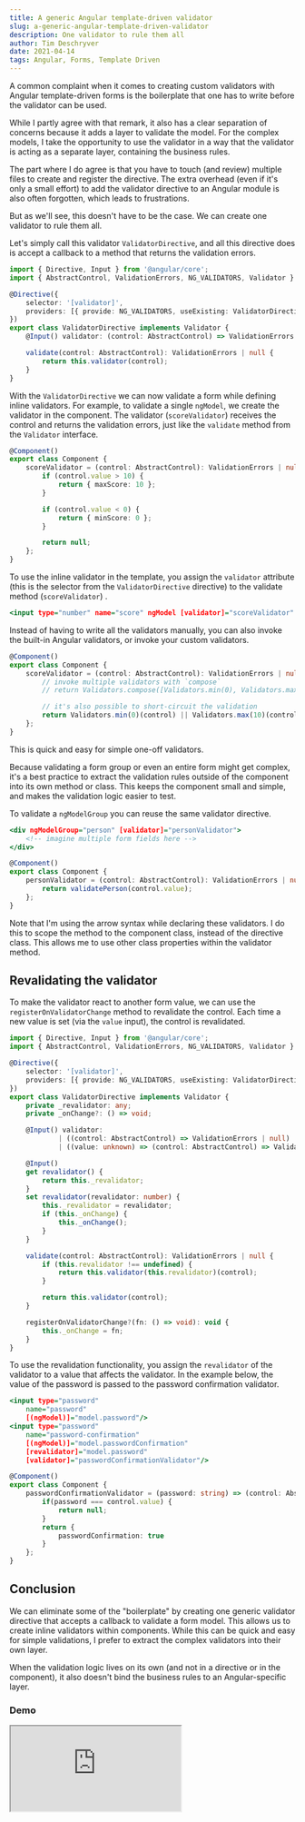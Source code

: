 ```yaml
---
title: A generic Angular template-driven validator
slug: a-generic-angular-template-driven-validator
description: One validator to rule them all
author: Tim Deschryver
date: 2021-04-14
tags: Angular, Forms, Template Driven
---
```


A common complaint when it comes to creating custom validators with Angular template-driven forms is the boilerplate that one has to write before the validator can be used.

While I partly agree with that remark, it also has a clear separation of concerns because it adds a layer to validate the model.
For the complex models, I take the opportunity to use the validator in a way that the validator is acting as a separate layer, containing the business rules.

The part where I do agree is that you have to touch (and review) multiple files to create and register the directive.
The extra overhead (even if it's only a small effort) to add the validator directive to an Angular module is also often forgotten, which leads to frustrations.

But as we'll see, this doesn't have to be the case.
We can create one validator to rule them all.

Let's simply call this validator `ValidatorDirective`, and all this directive does is accept a callback to a method that returns the validation errors.

```ts{9-13}:validator.directive.ts
import { Directive, Input } from '@angular/core';
import { AbstractControl, ValidationErrors, NG_VALIDATORS, Validator } from '@angular/forms';

@Directive({
	selector: '[validator]',
	providers: [{ provide: NG_VALIDATORS, useExisting: ValidatorDirective, multi: true }],
})
export class ValidatorDirective implements Validator {
	@Input() validator: (control: AbstractControl) => ValidationErrors | null;

	validate(control: AbstractControl): ValidationErrors | null {
		return this.validator(control);
	}
}
```

With the `ValidatorDirective` we can now validate a form while defining inline validators.
For example, to validate a single `ngModel`, we create the validator in the component.
The validator (`scoreValidator`) receives the control and returns the validation errors, just like the `validate` method from the `Validator` interface.

```ts:component.ts
@Component()
export class Component {
	scoreValidator = (control: AbstractControl): ValidationErrors | null => {
		if (control.value > 10) {
			return { maxScore: 10 };
		}

		if (control.value < 0) {
			return { minScore: 0 };
		}

		return null;
	};
}
```

To use the inline validator in the template, you assign the `validator` attribute (this is the selector from the `ValidatorDirective` directive) to the validate method (`scoreValidator`) .

```html:component.html
<input type="number" name="score" ngModel [validator]="scoreValidator" />
```

Instead of having to write all the validators manually, you can also invoke the built-in Angular validators, or invoke your custom validators.

```ts:component.ts
@Component()
export class Component {
	scoreValidator = (control: AbstractControl): ValidationErrors | null => {
		// invoke multiple validators with `compose`
		// return Validators.compose([Validators.min(0), Validators.max(10)])(control);

		// it's also possible to short-circuit the validation
		return Validators.min(0)(control) || Validators.max(10)(control);
	};
}
```

This is quick and easy for simple one-off validators.

Because validating a form group or even an entire form might get complex, it's a best practice to extract the validation rules outside of the component into its own method or class.
This keeps the component small and simple, and makes the validation logic easier to test.

To validate a `ngModelGroup` you can reuse the same validator directive.

```html:component.html
<div ngModelGroup="person" [validator]="personValidator">
	<!-- imagine multiple form fields here -->
</div>
```

```ts:component.ts
@Component()
export class Component {
	personValidator = (control: AbstractControl): ValidationErrors | null => {
		return validatePerson(control.value);
	};
}
```

Note that I'm using the arrow syntax while declaring these validators.
I do this to scope the method to the component class, instead of the directive class.
This allows me to use other class properties within the validator method.

## Revalidating the validator

To make the validator react to another form value, we can use the `registerOnValidatorChange` method to revalidate the control. Each time a new value is set (via the `value` input), the control is revalidated.
<!-- You can read more about this technique in my [Template-Driven Forms guide](/blog/a-practical-guide-to-angular-template-driven-forms#revalidate-custom-validators). -->

```ts{9-10,14,16-25,28-30,35-37}:validator.directive.ts
import { Directive, Input } from '@angular/core';
import { AbstractControl, ValidationErrors, NG_VALIDATORS, Validator } from '@angular/forms';

@Directive({
	selector: '[validator]',
	providers: [{ provide: NG_VALIDATORS, useExisting: ValidatorDirective, multi: true }],
})
export class ValidatorDirective implements Validator {
	private _revalidator: any;
	private _onChange?: () => void;

	@Input() validator:
			| ((control: AbstractControl) => ValidationErrors | null)
			| ((value: unknown) => (control: AbstractControl) => ValidationErrors | null);

	@Input()
	get revalidator() {
		return this._revalidator;
	}
	set revalidator(revalidator: number) {
		this._revalidator = revalidator;
		if (this._onChange) {
			this._onChange();
		}
	}

	validate(control: AbstractControl): ValidationErrors | null {
		if (this.revalidator !== undefined) {
			return this.validator(this.revalidator)(control);
		}

		return this.validator(control);
	}

	registerOnValidatorChange?(fn: () => void): void {
		this._onChange = fn;
	}
}
```

To use the revalidation functionality, you assign the `revalidator` of the validator to a value that affects the validator.
In the example below, the value of the password is passed to the password confirmation validator.

```html{7,8}:component.html
<input type="password"
	name="password"
	[(ngModel)]="model.password"/>
<input type="password"
	name="password-confirmation"
	[(ngModel)]="model.passwordConfirmation"
	[revalidator]="model.password"
	[validator]="passwordConfirmationValidator"/>
```

```ts{3-10}:component.ts
@Component()
export class Component {
	passwordConfirmationValidator = (password: string) => (control: AbstractControl): ValidationErrors | null => {
		if(password === control.value) {
			return null;
		}
		return {
			passwordConfirmation: true
		}
	};
}
```

## Conclusion

We can eliminate some of the "boilerplate" by creating one generic validator directive that accepts a callback to validate a form model.
This allows us to create inline validators within components. While this can be quick and easy for simple validations, I prefer to extract the complex validators into their own layer.

When the validation logic lives on its own (and not in a directive or in the component), it also doesn't bind the business rules to an Angular-specific layer.

### Demo

<iframe src="https://stackblitz.com/edit/angular-ivy-54k3yq?ctl=1&embed=1&file=src/app/app.component.ts" title="angular-validator-example"
></iframe>
